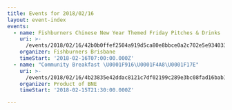 ```yaml
---
title: Events for 2018/02/16
layout: event-index
events:
  - name: Fishburners Chinese New Year Themed Friday Pitches & Drinks
    uri: >-
      /events/2018/02/16/42b0b0ffef2504a919d5ca80e8bbce0a2c702e5e934033b196092a51d4e6c554
    organizer: Fishburners Brisbane
    timeStart: '2018-02-16T07:00:00.000Z'
  - name: "Community Breakfast \U0001F916\U0001F4A8\U0001F17E️"
    uri: >-
      /events/2018/02/16/4b23835e42ddac8121c7df02199c289e3bc08fad16bab145973fb186521aed91
    organizer: Product of BNE
    timeStart: '2018-02-15T21:30:00.000Z'

---
```

